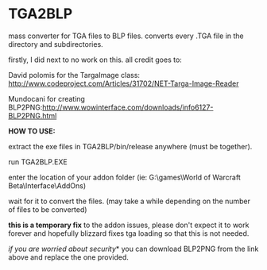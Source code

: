 # TGA2BLP
mass converter for TGA files to BLP files. converts every .TGA file in the directory and subdirectories.

firstly, I did next to no work on this. all credit goes to: 

David polomis for the TargaImage class: http://www.codeproject.com/Articles/31702/NET-Targa-Image-Reader

Mundocani for creating BLP2PNG:http://www.wowinterface.com/downloads/info6127-BLP2PNG.html

**HOW TO USE:**

extract the exe files in TGA2BLP/bin/release anywhere (must be together).

run TGA2BLP.EXE

enter the location of your addon folder (ie: G:\games\World of Warcraft Beta\Interface\AddOns)

wait for it to convert the files. (may take a while depending on the number of files to be converted)



**this is a temporary fix** to the addon issues, please don't expect it to work forever and hopefully blizzard fixes tga loading so that this is not needed.

*if you are worried about security** you can download BLP2PNG from the link above and replace the one provided.
